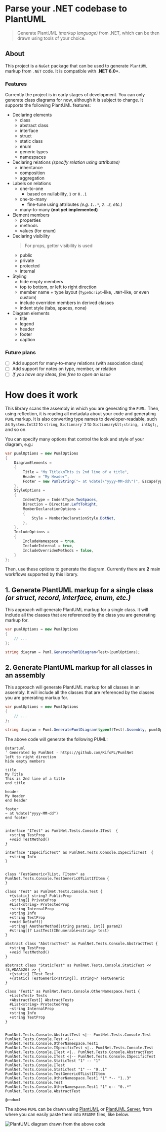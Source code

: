 # Parse your .NET codebase to PlantUML

> Generate PlantUML *(markup language)* from .NET, which can be then drawn using tools of your choice.

## About

This project is a `NuGet` package that can be used to generate `PlantUML` markup from `.NET` code. It is compatible with **.NET 6.0+**.

### Features

Currently the project is in early stages of development. You can only generate class diagrams for now, although it is subject to change. It supports the following PlantUML features:

- Declaring elements
  - class
  - abstract class
  - interface
  - struct
  - static class
  - enum
  - generic types
  - namespaces
- Declaring relations *(specify relation using attributes)*
  - inheritance
  - composition
  - aggregation
- Labels on relations
  - one-to-one
    - based on nullability, `1` or `0..1` 
  - one-to-many
    - fine-tune using attributes *(e.g. `1..*`, `2..3`, etc.)*
  - many-to-many **(not yet implemented)**
- Element members
  - properties
  - methods
  - values (for enum)
- Declaring visibility
  > For props, getter visibility is used
  - public
  - private
  - protected
  - internal
- Styling
  - hide empty members
  - top to bottom, or left to right direction
  - member name + type layout (`TypeScript`-like, `.NET`-like, or even custom)
  - include overriden members in derived classes
  - indent style (tabs, spaces, none)
- Diagram elements
  - title
  - legend
  - header
  - footer
  - caption

### Future plans

- [ ] Add support for many-to-many relations (with association class)
- [ ] Add support for notes on type, member, or relation
- [ ] *If you have any ideas, feel free to open an issue*

# How does it work

This library scans the assembly in which you are generating the `PUML`. Then, using reflection, it is reading all metadata about your code and generating `PUML` markup. It is also converting type names to developer-readable, such as `System.Int32` to `string`, ``Dictionary`2`` to `Dictionary&lt;string, int&gt;`, and so on.

You can specify many options that control the look and style of your diagram, e.g.:

```csharp
var pumlOptions = new PumlOptions
{
    DiagramElements =
    {
        Title = "My Title\nThis is 2nd line of a title",
        Header = "My Header",
        Footer = new PumlString("~ at %date(\"yyyy-MM-dd\")", EscapeType.None),
    },
    StyleOptions =
    {
        IndentType = IndentType.TwoSpaces,
        Direction = Direction.LeftToRight,
        MemberDeclarationOptions =
        {
            Style = MemberDeclarationStyle.DotNet,
        },
    },
    IncludeOptions =
    {
        IncludeNamespace = true,
        IncludeInternal = true,
        IncludeOverridenMethods = false,
    }
};
```

Then, use these options to generate the diagram. Currently there are **2** main workflows supported by this library.


## 1. Generate PlantUML markup for a single class *(or struct, record, interface, enum, etc.)*

This approach will generate PlantUML markup for a single class. It will include all the classes that are referenced by the class you are generating markup for.

```csharp
var pumlOptions = new PumlOptions
{
    // ...
};

string diagram = Puml.GeneratePumlDiagram<Test>(pumlOptions);
```

## 2. Generate PlantUML markup for all classes in an assembly

This approach will generate PlantUML markup for all classes in an assembly. It will include all the classes that are referenced by the classes you are generating markup for.

```csharp
var pumlOptions = new PumlOptions
{
    // ...
};

string diagram = Puml.GeneratePumlDiagram(typeof(Test).Assembly, pumlOptions);
```

The above code will generate the following PUML:

```plantuml
@startuml
' Generated by PumlNet - https://github.com/KifoPL/PumlNet
left to right direction
hide empty members

title
My Title
This is 2nd line of a title
end title

header
My Header
end header

footer
~ at %date("yyyy-MM-dd")
end footer


interface "ITest" as PumlNet.Tests.Console.ITest  {
  +string TestProp
  +void TestMethod()
}

interface "ISpecificTest" as PumlNet.Tests.Console.ISpecificTest  {
  +string Info
}


class "TestGeneric<TList, TItem>" as PumlNet.Tests.Console.TestGeneric0TList1TItem {
}

class "Test" as PumlNet.Tests.Console.Test {
  +{static} string? PublicProp
  -string[] PrivateProp
  #List<string> ProtectedProp
  ~string InternalProp
  +string Info
  +string TestProp
  +void DoStuff()
  ~string? AnotherMethod(string param1, int[] param2)
  #string[]? LastTest(IEnumerable<string> test)
}

abstract class "AbstractTest" as PumlNet.Tests.Console.AbstractTest {
  +string TestProp
  +void TestMethod()
}

abstract class "StaticTest" as PumlNet.Tests.Console.StaticTest << (S,#DAA520) >> {
  +{static} ITest Test
  +{static} TestGeneric<string[], string>? TestGeneric
}

class "Test1" as PumlNet.Tests.Console.OtherNamespace.Test1 {
  +List<Test> Tests
  +AbstractTest[] AbstractTests
  #List<string> ProtectedProp
  ~string InternalProp
  +string Info
  +string TestProp
}


PumlNet.Tests.Console.AbstractTest <|-- PumlNet.Tests.Console.Test
PumlNet.Tests.Console.Test <|-- PumlNet.Tests.Console.OtherNamespace.Test1
PumlNet.Tests.Console.ISpecificTest <|.. PumlNet.Tests.Console.Test
PumlNet.Tests.Console.ITest <|.. PumlNet.Tests.Console.AbstractTest
PumlNet.Tests.Console.ITest <|-- PumlNet.Tests.Console.ISpecificTest
PumlNet.Tests.Console.StaticTest "1" -- "1" PumlNet.Tests.Console.ITest
PumlNet.Tests.Console.StaticTest "1" -- "0..1" PumlNet.Tests.Console.TestGeneric0TList1TItem
PumlNet.Tests.Console.OtherNamespace.Test1 "1" *-- "1..3" PumlNet.Tests.Console.Test
PumlNet.Tests.Console.OtherNamespace.Test1 "1" o-- "0..*" PumlNet.Tests.Console.AbstractTest

@enduml
```

The above `PUML` can be drawn using [PlantUML](https://plantuml.com/) or [PlantUML Server](https://plantuml.com/server), from where you can easily paste them into `README` files, like below.

![PlantUML diagram drawn from the above code](https://www.plantuml.com/plantuml/svg/jLHHRzem47xthpYbcWOTXBRJNYO4HUkqePKE2TwcFPZuqbXAR6GVbL3N_lRPZji6f15u64An_TtTTv_lBhcsn0rjgfAzXs-eq7120Qijp1rsXmHzA8ZMzlDWS2-fsApIJ5U37pBNyzj1z64bvWIamSZxWa18Wnb9hLWX1G9MQzf2XTKAZMMC99N8PbjOXisoa1RS_qe9AAL2q3bmg9rGYRXZ1NA1neTzhtVU5a6MQqrkVGPEy4vmmawoTR_-RDON8ka6t-Z3c5HkpNc6a4oNQ2a1Rbykcth0fb-qihh4DDW17Xd01qj6gdlmoDpejOSUj1G1c24LMdIwx6cNVh76JEOoQqlJzDjDDrMvzgmiAxcra7YFq2MP3PUtqb8FbbF2QdI0lX5p4M8kGuZByxJ3sq9Hwtgqn4bcJr0B7Bk0LIcpM99-ZVxw3NCZ7pXXnCzysc5j78432JD24QtFhvSbD8gN4MxMu507RlI2DddUwRvHZM6YD1LeOcTYw9eRNbtsG2fo4iFfoaUTlSWUmostv3Dqfb_LfaB3LoM-2YTd24tcAmVnZ22MRnBFBMLikfqsLVi95yIfTQxUd60uXCwYTtOpcNowkkZ2QBJNpNhI_MC7RexRIurw4CinRfhtPkdoWAoVlZ5tl4AxvXccmRsM4wR4dqSGGZpMg9blMlDe_zTa-HVkY0uE__Jx1rwOVr0qGuyj3sl_S7ZED3rTphGPstRb5Wv_ftQXh7LQ4pS-Ziil1n8UptEHfcvtqjUHdJ2xFirvq9kc7m_bEPLKH_7doJ6zOTUeX7DZVm40)